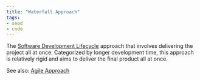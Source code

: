 ```yaml
---
title: "Waterfall Approach"
tags:
- seed
- code
---
```


The [Software Development Lifecycle](Software%20Development%20Lifecycle.md) approach that involves delivering the project all at once. Categorized by longer development time, this approach is relatively rigid and aims to deliver the final product all at once.

See also: [Agile Approach](Agile%20Approach) 
